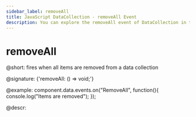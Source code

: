 ```yaml
---
sidebar_label: removeAll
title: JavaScript DataCollection - removeAll Event 
description: You can explore the removeAll event of DataCollection in the documentation of the DHTMLX JavaScript UI library. Browse developer guides and API reference, try out code examples and live demos, and download a free 30-day evaluation version of DHTMLX Suite 7.
---
```


# removeAll

@short: fires when all items are removed from a data collection

@signature: {'removeAll: () => void;'}

@example:
component.data.events.on("RemoveAll", function(){
	console.log("Items are removed");
});

@descr:
